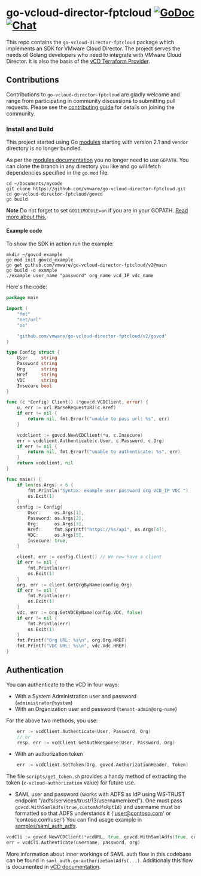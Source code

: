 # go-vcloud-director-fptcloud [![GoDoc](https://godoc.org/github.com/vmware/go-vcloud-director-fptcloud?status.svg)](http://godoc.org/github.com/vmware/go-vcloud-director-fptcloud) [![Chat](https://img.shields.io/badge/chat-on%20slack-brightgreen.svg)](https://vmwarecode.slack.com/messages/CBBBXVB16)

This repo contains the `go-vcloud-director-fptcloud` package which implements
an SDK for VMware Cloud Director. The project serves the needs of Golang
developers who need to integrate with VMware Cloud Director. It is also the
basis of the [vCD Terraform
Provider](https://github.com/vmware/terraform-provider-vcd).

## Contributions ##

Contributions to `go-vcloud-director-fptcloud` are gladly welcome and range
from participating in community discussions to submitting pull
requests.  Please see the [contributing guide](CONTRIBUTING.md) for
details on joining the community.

### Install and Build ###

This project started using Go [modules](https://github.com/golang/go/wiki/Modules)
starting with version 2.1 and `vendor` directory is no longer bundled.

As per the [modules documentation](https://github.com/golang/go/wiki/Modules)
you no longer need to use `GOPATH`. You can clone the branch in any directory
you like and go will fetch dependencies specified in the `go.mod` file:
```
cd ~/Documents/mycode
git clone https://github.com/vmware/go-vcloud-director-fptcloud.git
cd go-vcloud-director-fptcloud/govcd
go build
```

**Note** Do not forget to set `GO111MODULE=on` if you are in your GOPATH.
[Read more about this.](https://github.com/golang/go/wiki/Modules#how-to-install-and-activate-module-support)

#### Example code ####

To show the SDK in action run the example:
```
mkdir ~/govcd_example
go mod init govcd_example
go get github.com/vmware/go-vcloud-director-fptcloud/v2@main
go build -o example
./example user_name "password" org_name vcd_IP vdc_name 
```

Here's the code:
```go
package main

import (
	"fmt"
	"net/url"
	"os"

	"github.com/vmware/go-vcloud-director-fptcloud/v2/govcd"
)

type Config struct {
	User     string
	Password string
	Org      string
	Href     string
	VDC      string
	Insecure bool
}

func (c *Config) Client() (*govcd.VCDClient, error) {
	u, err := url.ParseRequestURI(c.Href)
	if err != nil {
		return nil, fmt.Errorf("unable to pass url: %s", err)
	}

	vcdclient := govcd.NewVCDClient(*u, c.Insecure)
	err = vcdclient.Authenticate(c.User, c.Password, c.Org)
	if err != nil {
		return nil, fmt.Errorf("unable to authenticate: %s", err)
	}
	return vcdclient, nil
}

func main() {
	if len(os.Args) < 6 {
		fmt.Println("Syntax: example user password org VCD_IP VDC ")
		os.Exit(1)
	}
	config := Config{
		User:     os.Args[1],
		Password: os.Args[2],
		Org:      os.Args[3],
		Href:     fmt.Sprintf("https://%s/api", os.Args[4]),
		VDC:      os.Args[5],
		Insecure: true,
	}

	client, err := config.Client() // We now have a client
	if err != nil {
		fmt.Println(err)
		os.Exit(1)
	}
	org, err := client.GetOrgByName(config.Org)
	if err != nil {
		fmt.Println(err)
		os.Exit(1)
	}
	vdc, err := org.GetVDCByName(config.VDC, false)
	if err != nil {
		fmt.Println(err)
		os.Exit(1)
	}
	fmt.Printf("Org URL: %s\n", org.Org.HREF)
	fmt.Printf("VDC URL: %s\n", vdc.Vdc.HREF)
}

```

## Authentication

You can authenticate to the vCD in four ways:

* With a System Administration user and password (`administrator@system`)
* With an Organization user and password (`tenant-admin@org-name`)

For the above two methods, you use: 
```go
	err := vcdClient.Authenticate(User, Password, Org)
	// or
	resp, err := vcdClient.GetAuthResponse(User, Password, Org)
```

* With an authorization token
```go
	err := vcdClient.SetToken(Org, govcd.AuthorizationHeader, Token)
```
The file `scripts/get_token.sh` provides a handy method of extracting the token
(`x-vcloud-authorization` value) for future use.

* SAML user and password (works with ADFS as IdP using WS-TRUST endpoint
  "/adfs/services/trust/13/usernamemixed"). One must pass `govcd.WithSamlAdfs(true,customAdfsRptId)`
  and username must be formatted so that ADFS understands it ('user@contoso.com' or
  'contoso.com\user') You can find usage example in
  [samples/saml_auth_adfs](/samples/saml_auth_adfs). 
```go
vcdCli := govcd.NewVCDClient(*vcdURL, true, govcd.WithSamlAdfs(true, customAdfsRptId))
err = vcdCli.Authenticate(username, password, org)
```

More information about inner workings of SAML auth flow in this codebase can be found in
`saml_auth.go:authorizeSamlAdfs(...)`. Additionaly this flow is documented in [vCD
documentation](https://code.vmware.com/docs/10000/vcloud-api-programming-guide-for-service-providers/GUID-335CFC35-7AD8-40E5-91BE-53971937A2BB.html).
